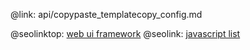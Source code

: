 @link: api/copypaste_templatecopy_config.md

@seolinktop: [web ui framework](https://webix.com)
@seolink: [javascript list](https://webix.com/widget/list/)